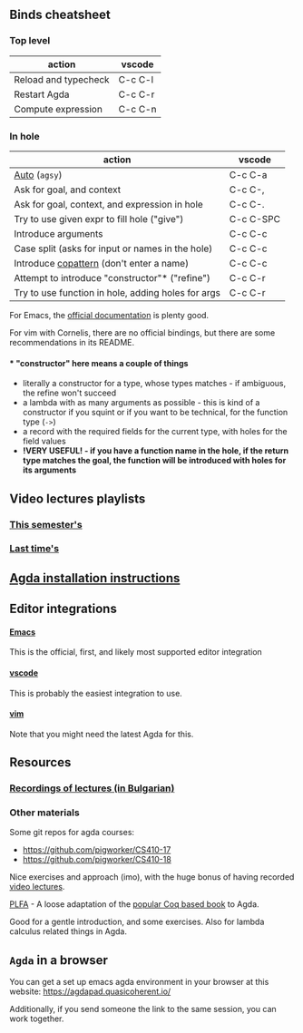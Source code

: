 ## Binds cheatsheet
### Top level
| action               | vscode  |
|----------------------|---------|
| Reload and typecheck | C-c C-l |
| Restart Agda         | C-c C-r |
| Compute expression   | C-c C-n |

### In hole
| action                                             | vscode    |
|----------------------------------------------------|-----------|
| [Auto] (`agsy`)                                    | C-c C-a   |
| Ask for goal, and context                          | C-c C-,   |
| Ask for goal, context, and expression in hole      | C-c C-.   |
| Try to use given expr to fill hole ("give")        | C-c C-SPC |
| Introduce arguments                                | C-c C-c   |
| Case split (asks for input or names in the hole)   | C-c C-c   |
| Introduce [copattern] (don't enter a name)         | C-c C-c   |
| Attempt to introduce "constructor"\* ("refine")    | C-c C-r   |
| Try to use function in hole, adding holes for args | C-c C-r   |

For Emacs, the [official documentation](https://agda.readthedocs.io/en/latest/tools/emacs-mode.html) is plenty good.

For vim with Cornelis, there are no official bindings, but there are some recommendations in its README.

#### \* "constructor" here means a couple of things
  * literally a constructor for a type, whose types matches - if ambiguous, the refine won't succeed
  * a lambda with as many arguments as possible - this is kind of a constructor if you squint or if you want to be technical, for the function type (`->`)
  * a record with the required fields for the current type, with holes for the field values
  * **!VERY USEFUL! - if you have a function name in the hole, if the return type matches the goal, the function will be introduced with holes for its arguments**

## Video lectures playlists

### [This semester's](https://www.youtube.com/watch?v=lsxovC6bloM&list=PLShxdZq0K256lRgLZTi6e6KouExs5ZEV4&pp=gAQBiAQB)

### [Last time's](https://www.youtube.com/watch?v=s5IBp2IwSw4&list=PLShxdZq0K256pGsUNHtvDux3Qbzu2ZWXI&pp=gAQBiAQB)

## [Agda installation instructions](./agda_install_instructions.md)

## Editor integrations

#### [Emacs](https://agda.readthedocs.io/en/latest/tools/emacs-mode.html)

This is the official, first, and likely most supported editor integration
#### [vscode](https://marketplace.visualstudio.com/items?itemName=banacorn.agda-mode)

This is probably the easiest integration to use.
#### [vim](https://github.com/isovector/cornelis/)

Note that you might need the latest Agda for this.

## Resources

### [Recordings of lectures (in Bulgarian)](https://www.youtube.com/playlist?list=PLShxdZq0K256pGsUNHtvDux3Qbzu2ZWXI)


### Other materials
Some git repos for agda courses:
* https://github.com/pigworker/CS410-17
* https://github.com/pigworker/CS410-18

Nice exercises and approach (imo), with the huge bonus of having recorded [video lectures](https://github.com/pigworker/CS410-17#lecture-videos-on-youtube).

[PLFA](https://plfa.github.io/) - A loose adaptation of the [popular Coq based book](https://softwarefoundations.cis.upenn.edu/) to Agda.

Good for a gentle introduction, and some exercises. Also for lambda calculus related things in Agda.

## `Agda` in a browser
You can get a set up emacs agda environment in your browser at this website:
https://agdapad.quasicoherent.io/

Additionally, if you send someone the link to the same session, you can work together.

[copattern]: https://agda.readthedocs.io/en/latest/language/copatterns.html
[Auto]: https://agda.readthedocs.io/en/latest/tools/auto.html
